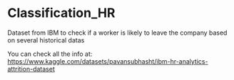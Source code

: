 # Classification_HR
Dataset from IBM to check if a worker is likely to leave the company based on several historical datas

You can check all the info at: https://www.kaggle.com/datasets/pavansubhasht/ibm-hr-analytics-attrition-dataset
